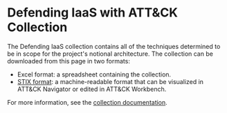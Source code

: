 # Defending IaaS with ATT&CK Collection

The Defending IaaS collection contains all of the techniques determined to be in
scope for the project's notional architecture. The collection can be downloaded
from this page in two formats:

* Excel format: a spreadsheet containing the collection.
* [STIX
  format](https://oasis-open.github.io/cti-documentation/stix/gettingstarted.html):
  a machine-readable format that can be visualized in ATT&CK Navigator or edited
  in ATT&CK Workbench.

For more information, see the [collection
documentation](https://center-for-threat-informed-defense.github.io/defending-iaas-with-attack/collection/).
